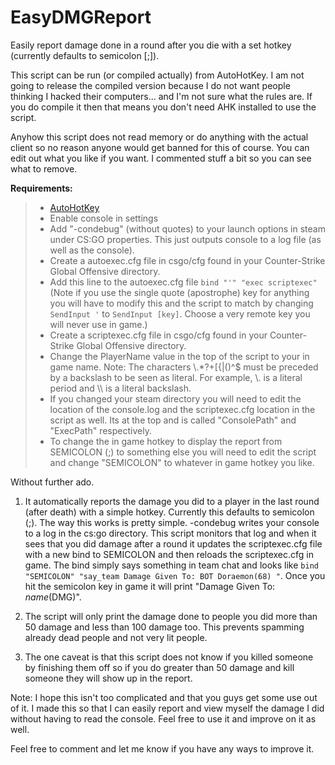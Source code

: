EasyDMGReport
============

Easily report damage done in a round after you die with a set hotkey (currently defaults to semicolon [;]).

This script can be run (or compiled actually) from AutoHotKey. I am not going to release the compiled version because I do not want people thinking I hacked their computers... and I'm not sure what the rules are. If you do compile it then that means you don't need AHK installed to use the script. 

Anyhow this script does not read memory or do anything with the actual client so no reason anyone would get banned for this of course. You can edit out what you like if you want. I commented stuff a bit so you can see what to remove. 

**Requirements:**
>* [AutoHotKey](http://www.autohotkey.com/)
>* Enable console in settings
>* Add "-condebug" (without quotes) to your launch options in steam under CS:GO properties. This just outputs console to a log file (as well as the console).
>* Create a autoexec.cfg file in csgo/cfg found in your Counter-Strike Global Offensive directory.
>* Add this line to the autoexec.cfg file ```bind "'" "exec scriptexec"``` (Note if you use the single quote (apostrophe) key for anything you will have to modify this and the script to match by changing ```SendInput '``` to ```SendInput [key]```. Choose a very remote key you will never use in game.)
>* Create a scriptexec.cfg file in csgo/cfg found in your Counter-Strike Global Offensive directory.
>* Change the PlayerName value in the top of the script to your in game name. Note: The characters \\.*?+[{|()^$ must be preceded by a backslash to be seen as literal. For example, \\. is a literal period and \\\ is a literal backslash.
>* If you changed your steam directory you will need to edit the location of the console.log and the scriptexec.cfg location in the script as well. Its at the top and is called "ConsolePath" and "ExecPath" respectively.
>* To change the in game hotkey to display the report from SEMICOLON (;) to something else you will need to edit the script and change "SEMICOLON" to whatever in game hotkey you like.

Without further ado. 

1. It automatically reports the damage you did to a player in the last round (after death) with a simple hotkey. Currently this defaults to semicolon (;). The way this works is pretty simple. -condebug writes your console to a log in the cs:go directory. This script monitors that log and when it sees that you did damage after a round it updates the scriptexec.cfg file with a new bind to SEMICOLON and then reloads the scriptexec.cfg in game. The bind simply says something in team chat and looks like ```bind "SEMICOLON" "say_team Damage Given To: BOT Doraemon(68) "```. Once you hit the semicolon key in game it will print "Damage Given To: _name_(DMG)".

2. The script will only print the damage done to people you did more than 50 damage and less than 100 damage too. This prevents spamming already dead people and not very lit people.

3. The one caveat is that this script does not know if you killed someone by finishing them off so if you do greater than 50 damage and kill someone they will show up in the report.

Note:
I hope this isn't too complicated and that you guys get some use out of it. I made this so that I can easily report and view myself the damage I did without having to read the console. Feel free to use it and improve on it as well.

Feel free to comment and let me know if you have any ways to improve it.